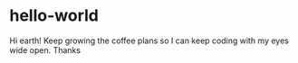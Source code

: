 # hello-world

Hi earth!
Keep growing the coffee plans so I can keep coding with my eyes wide open.
Thanks
